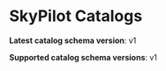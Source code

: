 # SkyPilot Catalogs

**Latest catalog schema version**: v1

**Supported catalog schema versions**: v1
